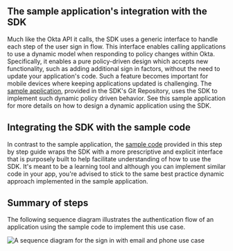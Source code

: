 ## The sample application's integration with the SDK

Much like the Okta API it calls, the SDK uses a generic interface to handle
each step of the user sign in flow. This interface enables calling applications
to use a dynamic model when responding to policy changes within Okta. Specifically,
it enables a pure policy-driven design which accepts new functionality,
such as adding additional sign in factors, without the need to update your
application's code. Such a feature becomes important for mobile devices where
keeping applications updated is challenging. The
[sample application](/docs/guides/oie-embedded-sdk-run-sample/ios/main/),
provided in the SDK's Git Repository, uses the SDK to implement such dynamic policy
driven behavior. See this sample application for more details on how to design
a dynamic application using the SDK.

## Integrating the SDK with the sample code

In contrast to the sample application, the
[sample code](https://github.com/okta/okta-idx-swift/tree/master/Samples/Signin%20Samples)
provided in this step by step guide wraps the SDK with a more prescriptive and explicit interface
that is purposely built to help facilitate understanding of how to use the SDK.
It's meant to be a learning tool and although you can implement similar code in your
app, you're advised to stick to the same best practice dynamic approach implemented
in the sample application.

## Summary of steps

The following sequence diagram illustrates the authentication flow of an application using the
sample code to implement this use case.

<div class="common-image-format">

![A sequence diagram for the sign in with email and phone use case](/img/oie-embedded-sdk/oie-embedded-sdk-use-case-swift-sign-in-pwd-phone-1.png
 "Sign in with email and phone diagram")

</div>
